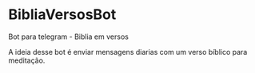 # BibliaVersosBot
Bot para telegram - Biblia em versos

A ideia desse bot é enviar mensagens diarias com um verso bíblico para meditação.
